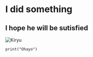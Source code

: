 # I did something
## I hope he will be sutisfied

![Kiryu](https://digiseller.com/preview/871349/p1_4157397_0f05dc68.jpg)

```
print("Ohayo")
```
